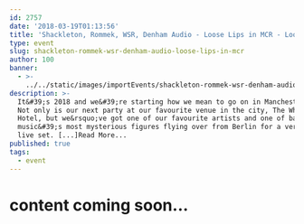 ```yaml
---
id: 2757
date: '2018-03-19T01:13:56'
title: 'Shackleton, Rommek, WSR, Denham Audio - Loose Lips in MCR - Loose Lips'
type: event
slug: shackleton-rommek-wsr-denham-audio-loose-lips-in-mcr
author: 100
banner:
  - >-
    ../../static/images/importEvents/shackleton-rommek-wsr-denham-audio-loose-lips-in-mcr/image2757.jpeg
description: >-
  It&#39;s 2018 and we&#39;re starting how we mean to go on in Manchester&#8230;
  Not only is our next party at our favourite venue in the city, The White
  Hotel, but we&rsquo;ve got one of our favourite artists and one of bass
  music&#39;s most mysterious figures flying over from Berlin for a very special
  live set. [...]Read More...
published: true
tags:
  - event
---
```

content coming soon...
======================
